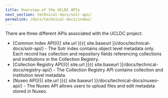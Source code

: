 ```yaml
---
title: Overview of the UCLDC APIs
next_section: technical-docs/solr-api/
permalink: /docs/technical-docs/index/
---
```


There are three different APIs associated with the UCLDC project:

- [Common Index API]({{ site.url }}{{ site.baseurl }}/docs/technical-docs/solr-api/) - The Solr index contains object level metadata only. Each record has collection and repository fields referencing collections and institutions in the Collection Registry. 
- [Collection Registry API]({{ site.url }}{{ site.baseurl }}/docs/technical-docs/registry-api/) - The Collection Registry API contains collection and institution level metadata. 
- [Nuxeo API]({{ site.url }}{{ site.baseurl }}/docs/technical-docs/nuxeo-api/) - The Nuxeo API allows users to upload files and edit metadata stored in Nuxeo. 
